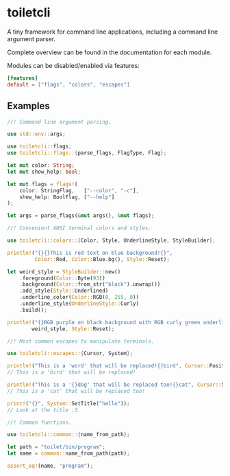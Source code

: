 # toiletcli

A tiny framework for command line applications, including a command line
argument parser.

Complete overview can be found in the documentation for each module.

Modules can be disabled/enabled via features:
```toml
[features]
default = ["flags", "colors", "escapes"]
```

## Examples

```rust
//! Command line argument parsing.

use std::env::args;

use toiletcli::flags;
use toiletcli::flags::{parse_flags, FlagType, Flag};

let mut color: String;
let mut show_help: bool;

let mut flags = flags!(
    color: StringFlag,   ["--color", "-c"],
    show_help: BoolFlag, ["--help"]
);

let args = parse_flags(&mut args(), &mut flags);
```

```rust
//! Convenient ANSI terminal colors and styles.

use toiletcli::colors::{Color, Style, UnderlineStyle, StyleBuilder};

println!("{}{}This is red text on blue background!{}",
         Color::Red, Color::Blue.bg(), Style::Reset);

let weird_style = StyleBuilder::new()
    .foreground(Color::Byte(93))
    .background(Color::from_str("black").unwrap())
    .add_style(Style::Underlined)
    .underline_color(Color::RGB(0, 255, 0))
    .underline_style(UnderlineStyle::Curly)
    .build();

println!("{}RGB purple on black background with RGB curly green underline!{}",
        weird_style, Style::Reset);
```

```rust
//! Most common escapes to manipulate terminals.

use toiletcli::escapes::{Cursor, System};

println!("This is a 'word' that will be replaced!{}bird", Cursor::Position(12));
// This is a 'bird' that will be replaced!

println!("This is a '{}dog' that will be replaced too!{}cat", Cursor::Save, Cursor::Restore);
// This is a 'cat' that will be replaced too!

print!("{}", System::SetTitle("hello"));
// Look at the title :3
```

```rust
//! Common functions.

use toiletcli::common::{name_from_path};

let path = "toilet/bin/program";
let name = common::name_from_path(path);

assert_eq!(name, "program");
```

